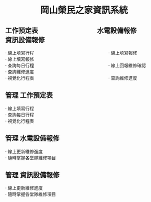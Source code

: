 # <p align="center">岡山榮民之家資訊系統</p>

## 工作預定表　　　　　　　　　水電設備報修　　　　　　　　　資訊設備報修
  · 線上填寫行程　　　　　　　　　　　　　　　　　· 線上填寫報修　　　　　　　　· 線上填寫報修 <br>
  · 查詢每日行程　　　　　　　　　　　　　　　　　· 線上回報維修確認　　　　　　· 查詢維修進度 <br>
  · 視覺化行程表　　　　　　　　　　　　　　　　　· 查詢維修進度
  

  
  
  
  

  

  
## 管理 工作預定表
  · 線上填寫行程 <br>
  · 查詢每日行程 <br>
  · 視覺化行程表 <br>
  
## 管理 水電設備報修
  · 線上更新維修進度 <br>
  · 隨時掌握各堂隊維修項目 <br>

## 管理 資訊設備報修
  · 線上更新維修進度 <br>
  · 隨時掌握各堂隊維修項目 <br>
